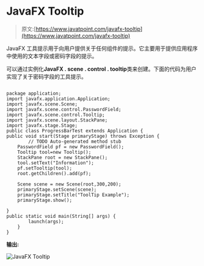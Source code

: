 # JavaFX Tooltip

> 原文:[https://www.javatpoint.com/javafx-tooltip](https://www.javatpoint.com/javafx-tooltip)

JavaFX 工具提示用于向用户提供关于任何组件的提示。它主要用于提供应用程序中使用的文本字段或密码字段的提示。

可以通过实例化**JavaFX . scene . control . tooltip**类来创建。下面的代码为用户实现了关于密码字段的工具提示。

```

package application;
import javafx.application.Application;
import javafx.scene.Scene;
import javafx.scene.control.PasswordField;
import javafx.scene.control.Tooltip;
import javafx.scene.layout.StackPane;
import javafx.stage.Stage;
public class ProgressBarTest extends Application {
public void start(Stage primaryStage) throws Exception {
		// TODO Auto-generated method stub
	PasswordField pf = new PasswordField();
	Tooltip tool=new Tooltip();
	StackPane root = new StackPane();
	tool.setText("Information");
	pf.setTooltip(tool);
	root.getChildren().add(pf);

	Scene scene = new Scene(root,300,200);
	primaryStage.setScene(scene);
	primaryStage.setTitle("ToolTip Example");
	primaryStage.show();

}
public static void main(String[] args) {
		launch(args);	
	}
}

```

**输出:**

![JavaFX Tooltip](../Images/e8249720c49dde949a1e9fd3aaaabc58.png)